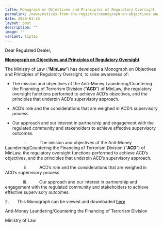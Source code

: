 ```yaml
---
title: Monograph on Objectives and Principles of Regulatory Oversight
permalink: /news/notices-from-the-registrar/monograph-on-objectives-and-principles-of-regulatory-oversight/
date: 2025-03-26
layout: post
description: ""
image: ""
variant: tiptap
---
```

<p>Dear Regulated Dealer,</p>
<p><strong><u>Monograph on Objectives and Principles of Regulatory Oversight</u></strong>
</p>
<p>The Ministry of Law (“<strong>MinLaw</strong>”) has developed a Monograph
on<strong> </strong>Objectives and Principles of Regulatory Oversight,
to raise awareness of:</p>
<ul data-tight="true" class="tight">
<li>
<p>The mission and objectives of the Anti-Money Laundering/Countering the
Financing of Terrorism Division (“<strong>ACD</strong>”) of MinLaw, the
regulatory oversight functions performed to achieve ACD’s objectives, and
the principles that underpin ACD’s supervisory approach.</p>
</li>
<li>
<p>ACD’s role and the considerations that are weighed in ACD’s supervisory
process.</p>
</li>
<li>
<p>Our approach and our interest in partnership and engagement with the regulated
community and stakeholders to achieve effective supervisory outcomes. &nbsp;</p>
</li>
</ul>
<p></p>
<p>&nbsp;&nbsp;&nbsp;&nbsp;&nbsp;&nbsp;&nbsp;&nbsp;&nbsp;&nbsp;&nbsp;&nbsp;&nbsp;&nbsp;&nbsp;&nbsp;
i.&nbsp;&nbsp;&nbsp;&nbsp;&nbsp;&nbsp;&nbsp;&nbsp;&nbsp; The mission and
objectives of the Anti-Money Laundering/Countering the Financing of Terrorism
Division (“<strong>ACD</strong>”) of MinLaw, the regulatory oversight functions
performed to achieve ACD’s objectives, and the principles that underpin
ACD’s supervisory approach.</p>
<p>&nbsp;&nbsp;&nbsp;&nbsp;&nbsp;&nbsp;&nbsp;&nbsp;&nbsp;&nbsp;&nbsp;&nbsp;&nbsp;&nbsp;&nbsp;
ii.&nbsp;&nbsp;&nbsp;&nbsp;&nbsp;&nbsp;&nbsp;&nbsp;&nbsp; ACD’s role and
the considerations that are weighed in ACD’s supervisory process.</p>
<p>&nbsp;&nbsp;&nbsp;&nbsp;&nbsp;&nbsp;&nbsp;&nbsp;&nbsp;&nbsp;&nbsp;&nbsp;&nbsp;&nbsp;
iii.&nbsp;&nbsp;&nbsp;&nbsp;&nbsp;&nbsp;&nbsp;&nbsp;&nbsp; Our approach
and our interest in partnership and engagement with the regulated community
and stakeholders to achieve effective supervisory outcomes. &nbsp;</p>
<p></p>
<p></p>
<p></p>
<p>2.&nbsp;&nbsp;&nbsp;&nbsp;&nbsp;&nbsp; This Monograph can be viewed and
downloaded <u>here</u>
</p>
<p></p>
<p></p>
<p></p>
<p>Anti-Money Laundering/Countering the Financing of Terrorism Division</p>
<p>Ministry of Law</p>